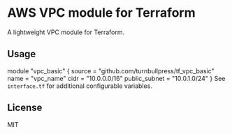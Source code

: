 # AWS VPC module for Terraform
A lightweight VPC module for Terraform.
## Usage
module "vpc_basic" {
source = "github.com/turnbullpress/tf_vpc_basic"
name = "vpc_name"
cidr = "10.0.0.0/16"
public_subnet = "10.0.1.0/24"
}
See `interface.tf` for additional configurable variables.
## License
MIT